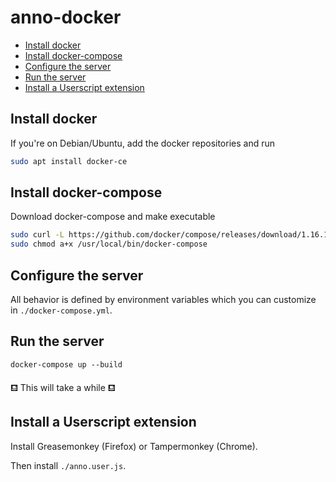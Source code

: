 # anno-docker

<!-- BEGIN-MARKDOWN-TOC -->
* [Install docker](#install-docker)
* [Install docker-compose](#install-docker-compose)
* [Configure the server](#configure-the-server)
* [Run the server](#run-the-server)
* [Install a Userscript extension](#install-a-userscript-extension)

<!-- END-MARKDOWN-TOC -->

## Install docker

If you're on Debian/Ubuntu, add the docker repositories and run

```sh
sudo apt install docker-ce
```

## Install docker-compose

Download docker-compose and make executable

```sh
sudo curl -L https://github.com/docker/compose/releases/download/1.16.1/docker-compose-`uname -s`-`uname -m` -o /usr/local/bin/docker-compose
sudo chmod a+x /usr/local/bin/docker-compose
```

## Configure the server

All behavior is defined by environment variables which you can customize in
`./docker-compose.yml`.

## Run the server

```
docker-compose up --build
```

⛾ This will take a while ⛾ 

## Install a Userscript extension

Install Greasemonkey (Firefox) or Tampermonkey (Chrome).

Then install `./anno.user.js`.


